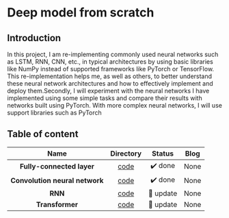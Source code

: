# Deep model from scratch 
 
## Introduction 

In this project, I am re-implementing commonly used neural networks such as LSTM, RNN, CNN, etc., in typical architectures by using basic libraries like NumPy instead of supported frameworks like PyTorch or TensorFlow. This re-implementation helps me, as well as others, to better understand these neural network architectures and how to effectively implement and deploy them.Secondly, I will experiment with the neural networks I have implemented using some simple tasks and compare their results with networks built using PyTorch. With more complex neural networks, I will use support libraries such as PyTorch


## Table of content 

| **Name**   | **Directory**   | **Status**  | **Blog**     |
|:---------:|:----------:|:-----------:|:------------:|
| **Fully-connected layer** | [code](deepmodel/nnets) | ✔️ done | None    |
| **Convolution neural network** | [code](deepmodel/nnets/layers/layer.py) | ✔️ done| None    |
| **RNN** | [code]() | 🔄 update   | None    |
| **Transformer** | [code](deepmodel/transformer) | 🔄 update   | None    |


